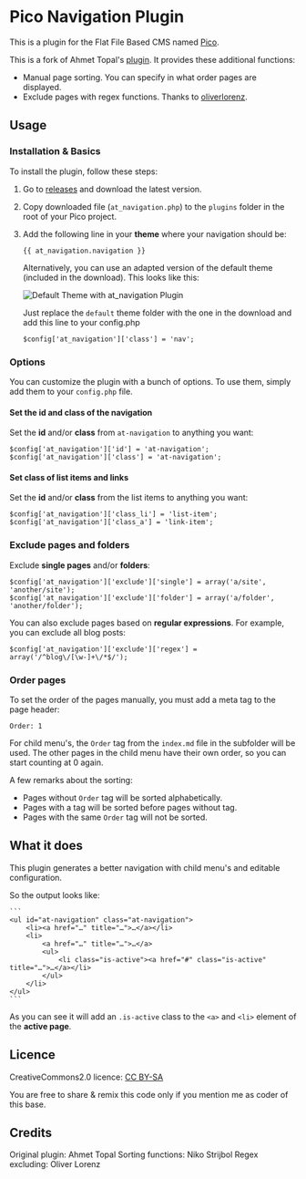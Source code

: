 # Pico Navigation Plugin

This is a plugin for the Flat File Based CMS named [Pico](pico.dev7studios.com/).

This is a fork of Ahmet Topal's [plugin](https://github.com/ahmet2106/pico-navigation). It provides these additional functions:

* Manual page sorting. You can specify in what order pages are displayed.
* Exclude pages with regex functions. Thanks to [oliverlorenz](https://github.com/oliverlorenz).

## Usage

### Installation & Basics

To install the plugin, follow these steps:

1. Go to [releases](https://github.com/niknetniko/pico-navigation/releases) and download the latest version.
2. Copy downloaded file (`at_navigation.php`) to the `plugins` folder in the root of your Pico project.
3. Add the following line in your **theme** where your navigation should be:

    ```
    {{ at_navigation.navigation }}
    ```

    Alternatively, you can use an adapted version of the default theme (included in the download). This looks like this:

	![Default Theme with at_navigation Plugin](img.png)

	Just replace the `default` theme folder with the one in the download and add this line to your config.php

	```
    $config['at_navigation']['class'] = 'nav';
    ```


### Options

You can customize the plugin with a bunch of options. To use them, simply add them to your `config.php` file.

#### Set the id and class of the navigation

Set the **id** and/or **class** from `at-navigation` to anything you want:

```
$config['at_navigation']['id'] = 'at-navigation';
$config['at_navigation']['class'] = 'at-navigation';
```

#### Set class of list items and links

Set the **id** and/or **class** from the list items to anything you want:

```
$config['at_navigation']['class_li'] = 'list-item';
$config['at_navigation']['class_a'] = 'link-item';
```

### Exclude pages and folders
Exclude **single pages** and/or **folders**:

```
$config['at_navigation']['exclude']['single'] = array('a/site', 'another/site');
$config['at_navigation']['exclude']['folder'] = array('a/folder', 'another/folder');
```

You can also exclude pages based on **regular expressions**. For example, you can exclude all blog posts:

```
$config['at_navigation']['exclude']['regex'] = array('/^blog\/[\w-]+\/*$/');
```

### Order pages
To set the order of the pages manually, you must add a meta tag to the page header:

```
Order: 1
```

For child menu's, the `Order` tag from the `index.md` file in the subfolder will be used. The other pages in the child menu have their own order, so you can start counting at 0 again.

A few remarks about the sorting:

* Pages without `Order` tag will be sorted alphabetically.
* Pages with a tag will be sorted before pages without tag.
* Pages with the same `Order` tag will not be sorted.

## What it does

This plugin generates a better navigation with child menu's and editable configuration.

So the output looks like:

	```
    <ul id="at-navigation" class="at-navigation">
        <li><a href="…" title="…">…</a></li>
        <li>
            <a href="…" title="…">…</a>
            <ul>
                <li class="is-active"><a href="#" class="is-active" title="…">…</a></li>
            </ul>
        </li>
    </ul>
    ```

As you can see it will add an `.is-active` class to the `<a>` and `<li>` element of the **active page**.


## Licence

CreativeCommons2.0 licence: [CC BY-SA](http://creativecommons.org/licenses/by-sa/2.0/)

You are free to share & remix this code only if you mention me as coder of this base.


## Credits

Original plugin: Ahmet Topal
Sorting functions: Niko Strijbol
Regex excluding: Oliver Lorenz